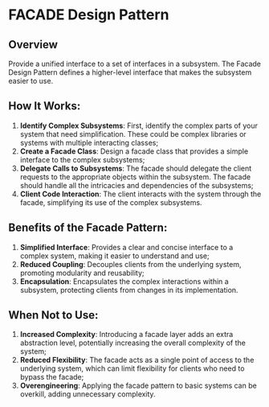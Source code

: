 # FACADE Design Pattern

## Overview
Provide a unified interface to a set of interfaces in a subsystem. The Facade Design Pattern defines a higher-level interface that makes the subsystem easier to use.

## How It Works:
1. **Identify Complex Subsystems**: First, identify the complex parts of your system that need simplification. These could be complex libraries or systems with multiple interacting classes;
2. **Create a Facade Class**: Design a facade class that provides a simple interface to the complex subsystems;
3. **Delegate Calls to Subsystems**: The facade should delegate the client requests to the appropriate objects within the subsystem. The facade should handle all the intricacies and dependencies of the subsystems;
4. **Client Code Interaction**: The client interacts with the system through the facade, simplifying its use of the complex subsystems.

## Benefits of the Facade Pattern:
1. **Simplified Interface**: Provides a clear and concise interface to a complex system, making it easier to understand and use;
2. **Reduced Coupling**: Decouples clients from the underlying system, promoting modularity and reusability;
3. **Encapsulation**: Encapsulates the complex interactions within a subsystem, protecting clients from changes in its implementation.

## When Not to Use:
1. **Increased Complexity**: Introducing a facade layer adds an extra abstraction level, potentially increasing the overall complexity of the system;
2. **Reduced Flexibility**: The facade acts as a single point of access to the underlying system, which can limit flexibility for clients who need to bypass the facade;
3. **Overengineering**: Applying the facade pattern to basic systems can be overkill, adding unnecessary complexity.